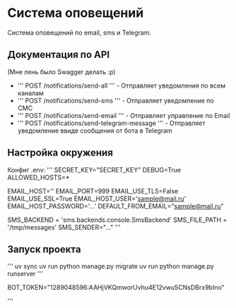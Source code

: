 # Система оповещений
Система оповещений по email, sms и Telegram. 

## Документация по API
(Мне лень было Swagger делать :p)
* ''' POST /notifications/send-all ''' - Отправляет уведомления по всем каналам
* ''' POST /notifications/send-sms ''' - Отправляет уведомление по СМС
* ''' POST /notifications/send-email ''' - Отправляет управление по Email
* ''' POST /notifications/send-telegram-message ''' - Отправляет уведомление ввиде сообщения от бота в Telegram

## Настройка окружения
Конфиг .env:
''' SECRET_KEY="SECRET_KEY"
DEBUG=True
ALLOWED_HOSTS=*

EMAIL_HOST=''
EMAIL_PORT=999
EMAIL_USE_TLS=False
EMAIL_USE_SSL=True
EMAIL_HOST_USER='sample@mail.ru'
EMAIL_HOST_PASSWORD='...'
DEFAULT_FROM_EMAIL="sample@mail.ru"

SMS_BACKEND = 'sms.backends.console.SmsBackend'
SMS_FILE_PATH = '/tmp/messages'
SMS_SENDER="..."
'''

## Запуск проекта
'''
uv sync
uv run python manage.py migrate
uv run python manage.py runserver
'''

BOT_TOKEN="1289048596:AAHjVKQmworUvhu4E12vwu5CNsDBrx9bIno"

'''
